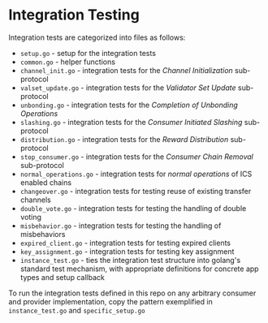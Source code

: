 
# Integration Testing

Integration tests are categorized into files as follows:

- `setup.go` - setup for the integration tests
- `common.go` - helper functions
- `channel_init.go` - integration tests for the _Channel Initialization_ sub-protocol
- `valset_update.go` - integration tests for the _Validator Set Update_ sub-protocol
- `unbonding.go` - integration tests for the _Completion of Unbonding Operations_
- `slashing.go` - integration tests for the _Consumer Initiated Slashing_ sub-protocol
- `distribution.go` - integration tests for the _Reward Distribution_ sub-protocol
- `stop_consumer.go` - integration tests for the _Consumer Chain Removal_ sub-protocol
- `normal_operations.go` - integration tests for _normal operations_ of ICS enabled chains
- `changeover.go` - integration tests for testing reuse of existing transfer channels
- `double_vote.go` - integration tests for testing the handling of double voting
- `misbehavior.go` - integration tests for testing the handling of misbehaviors
- `expired_client.go` - integration tests for testing expired clients
- `key_assignment.go` - integration tests for testing key assignment
- `instance_test.go` - ties the integration test structure into golang's standard test mechanism, with appropriate definitions for concrete app types and setup callback

To run the integration tests defined in this repo on any arbitrary consumer and provider implementation, copy the pattern exemplified in `instance_test.go` and `specific_setup.go`
